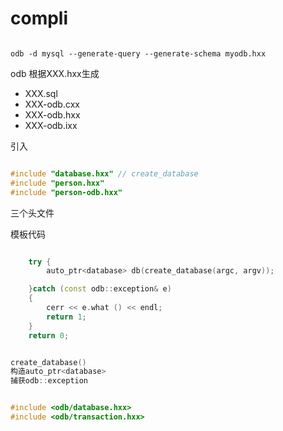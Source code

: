 # compli

```shell

odb -d mysql --generate-query --generate-schema myodb.hxx

```

odb 根据XXX.hxx生成
- XXX.sql
- XXX-odb.cxx
- XXX-odb.hxx
- XXX-odb.ixx

引入

```c++

#include "database.hxx" // create_database
#include "person.hxx"
#include "person-odb.hxx"

```

三个头文件


模板代码

```c++

    try {
        auto_ptr<database> db(create_database(argc, argv));

    }catch (const odb::exception& e)
    {
        cerr << e.what () << endl;
        return 1;
    }
    return 0;

```

```c++

create_database()
构造auto_ptr<database>
捕获odb::exception

```


```c++

#include <odb/database.hxx>
#include <odb/transaction.hxx>

```